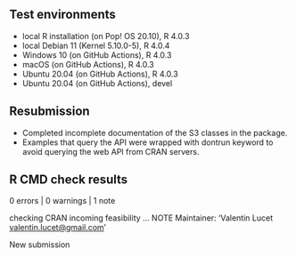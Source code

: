 ## Test environments
* local R installation (on Pop! OS 20.10), R 4.0.3
* local Debian 11 (Kernel 5.10.0-5), R 4.0.4
* Windows 10 (on GitHub Actions), R 4.0.3
* macOS (on GitHub Actions), R 4.0.3
* Ubuntu 20.04 (on GitHub Actions), R 4.0.3
* Ubuntu 20.04 (on GitHub Actions), devel

## Resubmission
* Completed incomplete documentation of the S3 classes in the package.
* Examples that query the API were wrapped with dontrun keyword to avoid querying the web API from CRAN servers.

## R CMD check results

0 errors | 0 warnings | 1 note

checking CRAN incoming feasibility ... NOTE
Maintainer: ‘Valentin Lucet <valentin.lucet@gmail.com>’
  
New submission

